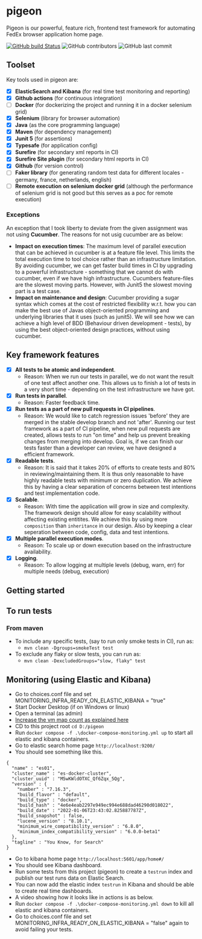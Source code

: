 # pigeon
Pigeon is our powerful, feature rich, frontend test framework for automating FedEx browser application home page.

[![GitHub build Status](https://img.shields.io/github/workflow/status/pramodkumaryadav/pigeon/Java%20CI%20with%20Maven)](https://github.com/PramodKumarYadav/pigeon/actions)
![GitHub contributors](https://img.shields.io/github/contributors/pramodkumaryadav/pigeon)
![GitHub last commit](https://img.shields.io/github/last-commit/pramodkumaryadav/pigeon)

## Toolset
Key tools used in pigeon are:
- [x] **ElasticSearch and Kibana** (for real time test monitoring and reporting)
- [x] **Github actions** (for continuous integration)
- [ ] **Docker** (for dockerizing the project and running it in a docker selenium grid)
- [x] **Selenium**  (library for browser automation)
- [x] **Java** (as the core programming language)
- [x] **Maven** (for dependency management)
- [x] **Junit 5** (for assertions)
- [x] **Typesafe** (for application config)
- [x] **Surefire** (for secondary xml reports in CI)
- [x] **Surefire Site plugin** (for secondary html reports in CI)
- [x] **Github** (for version control)
- [ ] **Faker library** (for generating random test data for different locales - germany, france, netherlands, english)
- [ ] **Remote execution on selenium docker grid** (although the performance of selenium grid is not good but this 
  serves as a poc for remote execution)

### Exceptions
An exception that I took liberty to deviate from the given assignment was not using **Cucumber**. 
The reasons for not usig cucumber are as below: 
  - **Impact on execution times**: The maximum level of parallel execution that can be achieved in cucumber is at a feature file 
    level. This limits the total execution time to tool choice rather than an infrastructure limitation. By avoiding 
    cucumber, we can get faster build times in CI by upgrading to a powerful infrastructure - something that we cannot 
    do with cucumber, even if we have high infrastructure. Cucumbers feature-files are the slowest moving parts. However,
    with Junit5 the slowest moving part is a test case. 
  - **Impact on maintenance and design**: Cucumber providing a sugar syntax which comes at the cost of restricted flexibility w.r.t. 
    how you can make the best use of Javas object-oriented programming and underlying libraries that it uses (such as junit5). 
    We will see how we can achieve a high level of BDD (Behaviour driven development - tests), by using the best 
    object-oriented design practices, without using cucumber.

## Key framework features
- [x] **All tests to be atomic and independent**.
    - Reason: When we run our tests in parallel, we do not want the result of one test affect another one.
      This allows us to finish a lot of tests in a very short time - depending on the test infrastructure we have got.
- [x] **Run tests in parallel**.
    - Reason: Faster feedback time.
- [x] **Run tests as a part of new pull requests in CI pipelines**.
    - Reason: We would like to catch regression issues 'before' they are merged in the stable develop branch and not 
      'after'. Running our test framework as a part of CI pipeline, when new pull requests are created, allows tests to 
      run "on time" and help us prevent breaking changes from merging into develop. Goal is, if we can finish our 
      tests faster than a developer can review, we have designed a efficient framework. 
- [x] **Readable tests**.
    - Reason: It is said that it takes 20% of efforts to create tests and 80% in reviewing/maintaining them. It is thus only 
      reasonable to have highly readable tests with minimum or zero duplication. We achieve this by having a clear 
      separation of concerns between test intentions and test implementation code.
- [x] **Scalable**. 
  - Reason: With time the application will grow in size and complexity. The framework design should allow for easy
    scalability without affecting existing entitites. We achieve this by using more `composition` than `inheritance` in 
    our design. Also by keeping a clear seperation between code, config, data and test intentions.
- [x] **Multiple parallel execution modes**.
    - Reason: To scale up or down execution based on the infrastructure availability.
- [x] **Logging**.
  - Reason: To allow logging at multiple levels (debug, warn, err) for multiple needs (debug, execution)

## Getting started

## To run tests

### From maven 
- To include any specific tests, (say to run only smoke tests in CI), run as:
    - `mvn clean -Dgroups=smokeTest test`
- To exclude any flaky or slow tests, you can run as: 
    - `mvn clean -DexcludedGroups="slow, flaky" test`

## Monitoring (using Elastic and Kibana)
- Go to choices.conf file and set MONITORING_INFRA_READY_ON_ELASTIC_KIBANA = "true"
- Start Docker Desktop (if on Windows or linux)
- Open a terminal (as admin)
- [Increase the vm map count as explained here](https://www.elastic.co/guide/en/elasticsearch/reference/current/docker.html#_windows_with_docker_desktop_wsl_2_backend)
- CD to this project root `cd D:/pigeon`
- Run `docker compose -f .\docker-compose-monitoring.yml up` to start all elastic and kibana containers. 
- Go to elastic search home page `http://localhost:9200/` 
- You should see something like this.
```
{
  "name" : "es01",
  "cluster_name" : "es-docker-cluster",
  "cluster_uuid" : "M5wKWldOTXC_Qf6Zqx_5Qg",
  "version" : {
    "number" : "7.16.3",
    "build_flavor" : "default",
    "build_type" : "docker",
    "build_hash" : "4e6e4eab2297e949ec994e688dad46290d018022",
    "build_date" : "2022-01-06T23:43:02.825887787Z",
    "build_snapshot" : false,
    "lucene_version" : "8.10.1",
    "minimum_wire_compatibility_version" : "6.8.0",
    "minimum_index_compatibility_version" : "6.0.0-beta1"
  },
  "tagline" : "You Know, for Search"
}
```
- Go to kibana home page `http://localhost:5601/app/home#/`
- You should see Kibana dashboard.
- Run some tests from this project (pigeon) to create a `testrun` index and publish our test runs data on Elastic Search. 
- You can now add the elastic index `testrun` in Kibana and should be able to create real time dashboards.
- A video showing how it looks like in actions is as below. 
- Run `docker compose -f .\docker-compose-monitoring.yml down` to kill all elastic and kibana containers. 
- Go to choices.conf file and set MONITORING_INFRA_READY_ON_ELASTIC_KIBANA = "false" again to avoid failing your tests.
